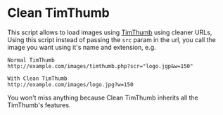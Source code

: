 # Clean TimThumb

This script allows to load images using [TimThumb] using cleaner URLs, Using this script instead of passing the `src` param in the url, you call the image you want using it's name and extension, e.g.

~~~~
Normal TimThumb
http://example.com/images/timthumb.php?scr="logo.jgp&w=150"

With Clean TimThumb
http://example.com/images/logo.jpg?w=150
~~~~

You won't miss anything because Clean TimThumb inherits all the TimThumb's features.

 [TimThumb]: http://www.binarymoon.co.uk/projects/timthumb/